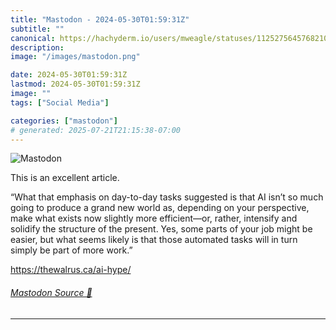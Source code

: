 ```yaml
---
title: "Mastodon - 2024-05-30T01:59:31Z"
subtitle: ""
canonical: https://hachyderm.io/users/mweagle/statuses/112527564576821084
description:
image: "/images/mastodon.png"

date: 2024-05-30T01:59:31Z
lastmod: 2024-05-30T01:59:31Z
image: ""
tags: ["Social Media"]

categories: ["mastodon"]
# generated: 2025-07-21T21:15:38-07:00
---
```

![Mastodon](/images/mastodon.png)

<p>This is an excellent article.</p><p>“What that emphasis on day-to-day tasks suggested is that AI isn’t so much going to produce a grand new world as, depending on your perspective, make what exists now slightly more efficient—or, rather, intensify and solidify the structure of the present. Yes, some parts of your job might be easier, but what seems likely is that those automated tasks will in turn simply be part of more work.”</p><p><a href="https://thewalrus.ca/ai-hype/" target="_blank" rel="nofollow noopener noreferrer" translate="no"><span class="invisible">https://</span><span class="">thewalrus.ca/ai-hype/</span><span class="invisible"></span></a></p>


###### [Mastodon Source 🐘](https://hachyderm.io/@mweagle/112527564576821084)

___
